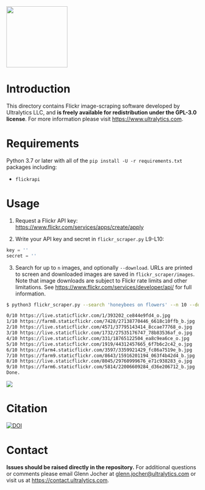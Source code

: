  <img src="https://storage.googleapis.com/ultralytics/logo/logoname1000.png" width="160">

# Introduction

This directory contains Flickr image-scraping software developed by Ultralytics LLC, and **is freely available for redistribution under the GPL-3.0 license**. For more information please visit https://www.ultralytics.com.

# Requirements

Python 3.7 or later with all of the `pip install -U -r requirements.txt` packages including:
- `flickrapi`

# Usage

1. Request a Flickr API key: https://www.flickr.com/services/apps/create/apply

2. Write your API key and secret in `flickr_scraper.py` L9-L10:
```python
key = ''
secret = ''
```

3. Search for up to `n` images, and optionally `--download`. URLs are printed to screen and downloaded images are saved in `flickr_scraper/images`. Note that image downloads are subject to Flickr rate limits and other limitations. See https://www.flickr.com/services/developer/api/ for full information.

```bash
$ python3 flickr_scraper.py --search 'honeybees on flowers' --n 10 --download

0/10 https://live.staticflickr.com/1/393202_ce844e9fd4_o.jpg
1/10 https://farm8.staticflickr.com/7428/27138770446_6618c10ffb_b.jpg
2/10 https://live.staticflickr.com/4571/37795143414_8ccae77768_o.jpg
3/10 https://live.staticflickr.com/1732/27535176747_78b83536af_o.jpg
4/10 https://live.staticflickr.com/331/18765122504_ea8c9ea6ce_o.jpg
5/10 https://live.staticflickr.com/1919/44312457665_6f7b6c2c42_o.jpg
6/10 https://farm4.staticflickr.com/3597/3359921429_fc86a7519e_b.jpg
7/10 https://farm9.staticflickr.com/8643/15916201194_063f4b42d4_b.jpg
8/10 https://live.staticflickr.com/8045/29760999676_e71c938283_o.jpg
9/10 https://farm6.staticflickr.com/5814/22006609284_d36e206712_b.jpg
Done.
```
 <img src="https://user-images.githubusercontent.com/26833433/75074332-4792c600-54b0-11ea-8c98-22acf58ba8e7.jpg" width="">



# Citation

[![DOI](https://zenodo.org/badge/242235660.svg)](https://zenodo.org/badge/latestdoi/242235660)

# Contact

**Issues should be raised directly in the repository.** For additional questions or comments please email Glenn Jocher at glenn.jocher@ultralytics.com or visit us at https://contact.ultralytics.com.
